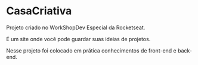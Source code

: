 # CasaCriativa
Projeto criado no WorkShopDev Especial da Rocketseat. 

É um site onde você pode guardar suas ideias de projetos.

Nesse projeto foi colocado em prática conhecimentos de front-end e back-end.
